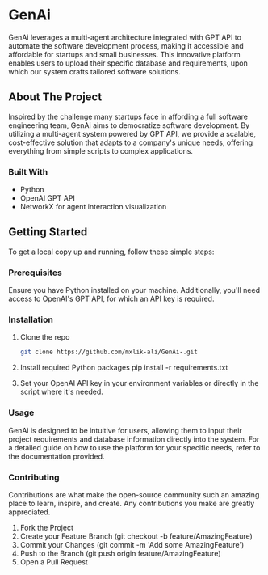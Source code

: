 # GenAi

GenAi leverages a multi-agent architecture integrated with GPT API to automate the software development process, making it accessible and affordable for startups and small businesses. This innovative platform enables users to upload their specific database and requirements, upon which our system crafts tailored software solutions.

## About The Project

Inspired by the challenge many startups face in affording a full software engineering team, GenAi aims to democratize software development. By utilizing a multi-agent system powered by GPT API, we provide a scalable, cost-effective solution that adapts to a company's unique needs, offering everything from simple scripts to complex applications.

### Built With

- Python
- OpenAI GPT API
- NetworkX for agent interaction visualization

## Getting Started

To get a local copy up and running, follow these simple steps:

### Prerequisites

Ensure you have Python installed on your machine. Additionally, you'll need access to OpenAI's GPT API, for which an API key is required.

### Installation

1. Clone the repo
   ```sh
   git clone https://github.com/mxlik-ali/GenAi-.git

2. Install required Python packages
pip install -r requirements.txt

3. Set your OpenAI API key in your environment variables or directly in the script where it's needed.

### Usage
GenAi is designed to be intuitive for users, allowing them to input their project requirements and database information directly into the system. For a detailed guide on how to use the platform for your specific needs, refer to the documentation provided.

### Contributing
Contributions are what make the open-source community such an amazing place to learn, inspire, and create. Any contributions you make are greatly appreciated.

1. Fork the Project
2. Create your Feature Branch (git checkout -b feature/AmazingFeature)
3. Commit your Changes (git commit -m 'Add some AmazingFeature')
4. Push to the Branch (git push origin feature/AmazingFeature)
5. Open a Pull Request
